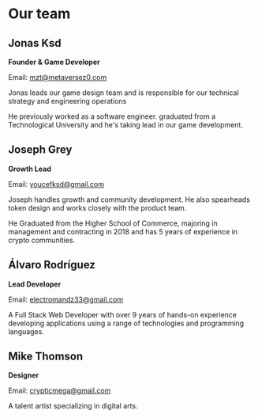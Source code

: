 # Our team

## Jonas Ksd

**Founder & Game Developer**

Email: [mzt@metaversez0.com](mailto:mzt@metaversez0.com)

Jonas leads our game design team and is responsible for our technical strategy and engineering operations

He previously worked as a software engineer. graduated from a Technological University and he's taking lead in our game development.



## Joseph Grey

**Growth Lead**

Email: [youcefksd@gmail.com](mailto:youcefksd@gmail.com)

Joseph handles growth and community development. He also spearheads token design and works closely with the product team.

He Graduated from the Higher School of Commerce, majoring in management and contracting in 2018 and has 5 years of experience in crypto communities.

## Álvaro Rodríguez

**Lead Developer**

Email: [electromandz33@gmail.com](mailto:electromandz33@gmail.com)

A Full Stack Web Developer with over 9 years of hands-on experience developing applications using a range of technologies and programming languages.

## Mike Thomson

**Designer**

Email: [crypticmega@gmail.com](mailto:crypticmega@gmail.com)

A talent artist specializing in digital arts.
